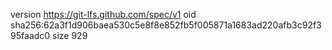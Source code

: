 version https://git-lfs.github.com/spec/v1
oid sha256:62a3f1d906baea530c5e8f8e852fb5f005871a1683ad220afb3c92f395faadc0
size 929
